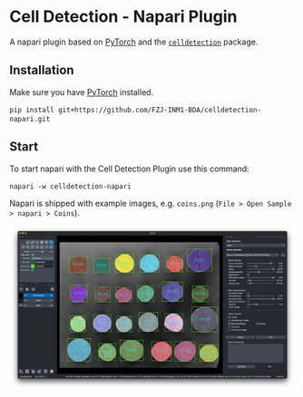 # Cell Detection - Napari Plugin

A napari plugin based on [PyTorch](https://pytorch.org) and the [``celldetection``](https://github.com/FZJ-INM1-BDA/celldetection) package.

## Installation

Make sure you have [PyTorch](https://pytorch.org/get-started/locally/) installed.
```
pip install git+https://github.com/FZJ-INM1-BDA/celldetection-napari.git
```

## Start
To start napari with the Cell Detection Plugin use this command:
```
napari -w celldetection-napari
```

Napari is shipped with example images, e.g. `coins.png` (`File > Open Sample > napari > Coins`).

![coins demo](assets/coins-demo.png "Coins Demo")
